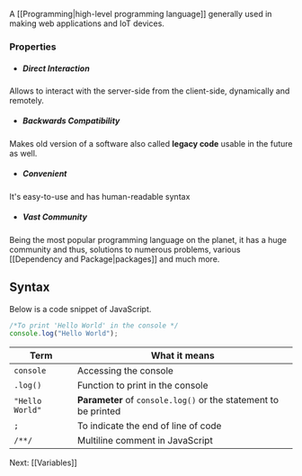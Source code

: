 A [[Programming|high-level programming language]] generally used in making web applications and IoT devices. 

### Properties
* ##### Direct Interaction
Allows to interact with the server-side from the client-side, dynamically and remotely.
<br>
* ##### Backwards Compatibility
Makes old version of a software also called **legacy code** usable in the future as well.
<br>
* ##### Convenient
It's easy-to-use and has human-readable syntax
<br>
* ##### Vast Community
Being the most popular programming language on the planet, it has a huge community and thus, solutions to numerous problems, various [[Dependency and Package|packages]] and much more.

## Syntax
Below is a code snippet of JavaScript.
```javascript
/*To print 'Hello World' in the console */
console.log("Hello World");
```

| Term | What it means | 
|--|--|
| `console` | Accessing the console |
| `.log()` | Function to print in the console |
| `"Hello World"` | **Parameter** of `console.log()` or the statement to be printed |
| `;` | To indicate the end of line of code |
| `/**/` | Multiline comment in JavaScript |

Next: [[Variables]]

